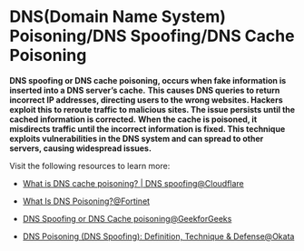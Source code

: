 # DNS(Domain Name System) Poisoning/DNS Spoofing/DNS Cache Poisoning
**DNS spoofing or DNS cache poisoning, occurs when fake information is inserted into a DNS server’s cache.**
**This causes DNS queries to return incorrect IP addresses, directing users to the wrong websites. Hackers exploit this to reroute traffic to malicious sites. The issue persists until the cached information is corrected.**
**When the cache is poisoned, it misdirects traffic until the incorrect information is fixed. This technique exploits vulnerabilities in the DNS system and can spread to other servers, causing widespread issues.**

Visit the following resources to learn more:

- [What is DNS cache poisoning? | DNS spoofing@Cloudflare](https://www.cloudflare.com/learning/dns/dns-cache-poisoning/)
* [What Is DNS Poisoning?@Fortinet](https://www.fortinet.com/resources/cyberglossary/dns-poisoning)
  
* [DNS Spoofing or DNS Cache poisoning@GeekforGeeks](https://www.geeksforgeeks.org/dns-spoofing-or-dns-cache-poisoning/)
* [DNS Poisoning (DNS Spoofing): Definition, Technique & Defense@Okata](https://www.okta.com/identity-101/dns-poisoning/)

